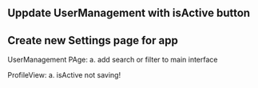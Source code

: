 
## Uppdate UserManagement with isActive button

## Create new Settings page for app

UserManagement PAge:
 a. add search or filter to main interface

ProfileView:
 a. isActive not saving!